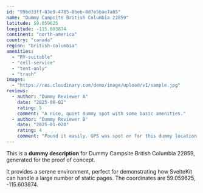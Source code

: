 ```yaml
---
id: "89bd33ff-83e9-4785-8beb-8d7e5bae7a05"
name: "Dummy Campsite British Columbia 22859"
latitude: 59.059625
longitude: -115.603874
continent: "north-america"
country: "canada"
region: "british-columbia"
amenities:
  - "RV-suitable"
  - "cell-service"
  - "tent-only"
  - "trash"
images:
  - "https://res.cloudinary.com/demo/image/upload/v1/sample.jpg"
reviews:
  - author: "Dummy Reviewer A"
    date: "2025-08-02"
    rating: 5
    comment: "A nice, quiet dummy spot with some basic amenities."
  - author: "Dummy Reviewer B"
    date: "2025-01-020"
    rating: 4
    comment: "Found it easily. GPS was spot on for this dummy location."
---
```


This is a **dummy description** for Dummy Campsite British Columbia 22859, generated for the proof of concept.

It provides a serene environment, perfect for demonstrating how SvelteKit can handle a large number of static pages. The coordinates are 59.059625, -115.603874.
